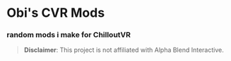 # Obi's CVR Mods

### random mods i make for ChilloutVR

> **Disclaimer**: This project is not affiliated with Alpha Blend Interactive.

